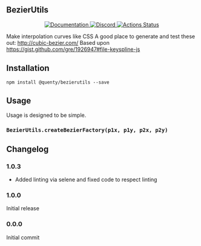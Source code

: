 ## BezierUtils
<div align="center">
  <a href="http://quenty.github.io/api/">
    <img src="https://img.shields.io/badge/docs-website-green.svg" alt="Documentation" />
  </a>
  <a href="https://discord.gg/mhtGUS8">
    <img src="https://img.shields.io/badge/discord-nevermore-blue.svg" alt="Discord" />
  </a>
  <a href="https://github.com/Quenty/NevermoreEngine/actions">
    <img src="https://github.com/Quenty/NevermoreEngine/workflows/lint/badge.svg" alt="Actions Status" />
  </a>
</div>

Make interpolation curves like CSS A good place to generate and test these out: http://cubic-bezier.com/ Based upon https://gist.github.com/gre/1926947#file-keyspline-js

## Installation
```
npm install @quenty/bezierutils --save
```

## Usage
Usage is designed to be simple.

### `BezierUtils.createBezierFactory(p1x, p1y, p2x, p2y)`


## Changelog

### 1.0.3
- Added linting via selene and fixed code to respect linting

### 1.0.0
Initial release

### 0.0.0
Initial commit
